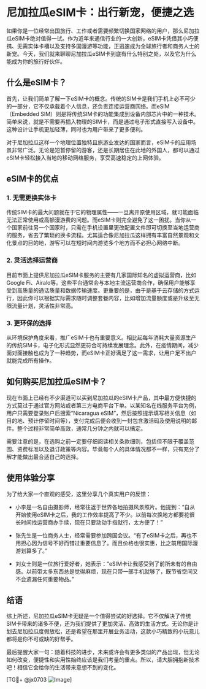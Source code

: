 # 尼加拉瓜eSIM卡：出行新宠，便捷之选

如果你是一位经常出国旅行、工作或者需要频繁切换国家网络的用户，那么尼加拉瓜eSIM卡绝对值得一试。作为近年来通信行业的一大创新，eSIM卡凭借其小巧便携、无需实体卡槽以及支持多国漫游等功能，正迅速成为全球旅行者和商务人士的新宠。今天，我们就来聊聊尼加拉瓜eSIM卡到底有什么特别之处，以及它为什么能成为你的旅行好伙伴。

## 什么是eSIM卡？

首先，让我们简单了解一下eSIM卡的概念。传统的SIM卡是我们手机上必不可少的一部分，它不仅承载着个人信息，还负责连接运营商网络。而eSIM（Embedded SIM）则是将传统SIM卡的功能集成到设备内部芯片中的一种技术。简单来说，就是不需要再插入物理的SIM卡，而是通过电子形式直接写入设备中。这种设计让手机更加轻薄，同时也为用户带来了更多便利。

对于尼加拉瓜这样一个地理位置独特且旅游业发达的国家而言，eSIM卡的应用场景非常广泛。无论是短暂停留的游客，还是长期居住在此地的外国人，都可以通过eSIM卡轻松接入当地的移动网络服务，享受高速稳定的上网体验。

## eSIM卡的优点

### 1. 无需更换实体卡

传统SIM卡的最大问题就在于它的物理属性——一旦离开原使用区域，就可能面临无法正常使用或高额漫游费的问题。而eSIM卡则完全避免了这一困扰。当你从一个国家前往另一个国家时，只需在手机设置里更改配置文件即可切换至当地运营商的服务，省去了繁琐的换卡流程。尤其适合像尼加拉瓜这样拥有丰富自然景观和文化景点的目的地，游客可以在短时间内游览多个地方而不必担心网络中断。

### 2. 灵活选择运营商

目前市面上提供尼加拉瓜eSIM卡服务的主要有几家国际知名的虚拟运营商，比如Google Fi、Airalo等。这些平台通常会与本地主流运营商合作，确保用户能够享受到高质量的通话质量和数据传输速度。更重要的是，由于是基于云存储的方式运行，因此你可以根据实际需求随时调整套餐内容，比如增加流量额度或是升级至无限流量计划，灵活性非常高。

### 3. 更环保的选择

从环境保护角度来看，推广eSIM卡也有重要意义。相比起每年消耗大量资源生产的传统SIM卡，电子化形式显然更符合可持续发展理念。此外，在疫情期间，减少面对面接触也成为了一种趋势，而eSIM卡正好满足了这一需求，让用户足不出户就能完成所有操作。

## 如何购买尼加拉瓜eSIM卡？

现在市面上已经有不少渠道可以买到尼加拉瓜的eSIM卡产品，其中最方便快捷的方式莫过于通过官方网站或者第三方电商平台下单。以某知名在线服务平台为例，用户只需要登录账户后搜索“Nicaragua eSIM”，然后按照提示填写相关信息（如目的地、预计停留时间等），支付完成后便会收到一封包含激活码及使用说明的邮件。整个过程非常简单高效，通常几分钟之内就可以搞定。

需要注意的是，在选购之前一定要仔细阅读相关条款细则，包括但不限于覆盖范围、资费标准以及退订政策等内容。毕竟每个人的具体情况都不一样，只有充分了解才能做出最合适自己的选择。

## 使用体验分享

为了给大家一个直观的感受，这里分享几个真实用户的反馈：

- 小李是一名自由摄影师，经常往返于世界各地拍摄风景照片。他提到：“自从开始使用eSIM卡之后，我的工作效率提高了不少。以前每次换地方都要花很长时间找运营商办手续，现在只要动动手指就行，太方便了！”
  
- 张先生是一位商务人士，经常需要参加跨国会议。“有了eSIM卡之后，再也不用担心因为信号不好而错过重要信息了。而且价格也很实惠，比之前用国际漫游划算多了。”

- 刘女士则是一位旅行爱好者，她表示：“eSIM卡让我感受到了前所未有的自由感。以前带太多东西总是觉得麻烦，现在只带一部手机就够了，既节省空间又不会遗漏任何重要物品。”

## 结语

综上所述，尼加拉瓜eSIM卡无疑是一个值得尝试的好选择。它不仅解决了传统SIM卡带来的诸多不便，还为我们提供了更加灵活、高效的生活方式。无论你是计划去尼加拉瓜度假放松，还是希望在那里开展业务活动，这款小巧精致的小玩意儿都将是你不可或缺的好帮手。

最后提醒大家一句：随着科技的进步，未来或许会有更多类似的产品出现，但无论如何改变，便捷性和实用性始终应该是我们考量的重点。所以，请大胆拥抱新技术吧！相信它会给你的生活带来意想不到的变化。

[TG💪+ @jx0703 ![Image](https://github.com/user-attachments/assets/dbca1d08-cadb-493c-b0ec-ad6f7a83f270)]